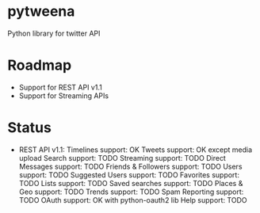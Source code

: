 pytweena
========

Python library for twitter API



Roadmap
=======
- Support for REST API v1.1
- Support for Streaming APIs


Status
======
 * REST API v1.1:
Timelines support: OK
Tweets support: OK except media upload
Search support: TODO
Streaming support: TODO
Direct Messages support: TODO
Friends & Followers support: TODO
Users support: TODO
Suggested Users support: TODO
Favorites support: TODO
Lists support: TODO
Saved searches support: TODO
Places & Geo support: TODO
Trends support: TODO
Spam Reporting support: TODO
OAuth support: OK with python-oauth2 lib
Help support: TODO 
